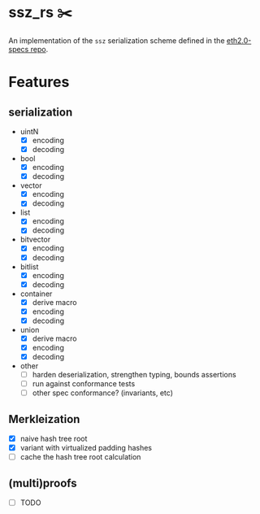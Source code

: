 # ssz_rs ✂️

An implementation of the `ssz` serialization scheme defined in the [eth2.0-specs repo](https://github.com/ethereum/eth2.0-specs).

# Features

## serialization

- uintN
  - [x] encoding
  - [x] decoding
- bool
  - [x] encoding
  - [x] decoding
- vector
  - [x] encoding
  - [x] decoding
- list
  - [x] encoding
  - [x] decoding
- bitvector
  - [x] encoding
  - [x] decoding
- bitlist
  - [x] encoding
  - [x] decoding
- container
  - [x] derive macro
  - [x] encoding
  - [x] decoding
- union
  - [x] derive macro
  - [x] encoding
  - [x] decoding
- other
  - [ ] harden deserialization, strengthen typing, bounds assertions
  - [ ] run against conformance tests
  - [ ] other spec conformance? (invariants, etc)

## Merkleization

- [x] naive hash tree root
- [x] variant with virtualized padding hashes
- [ ] cache the hash tree root calculation

## (multi)proofs

- [ ] TODO
